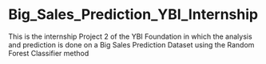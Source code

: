 # Big_Sales_Prediction_YBI_Internship
This is the internship Project 2 of the YBI Foundation in which the analysis and prediction is done on a Big Sales Prediction Dataset using the Random Forest Classifier method
